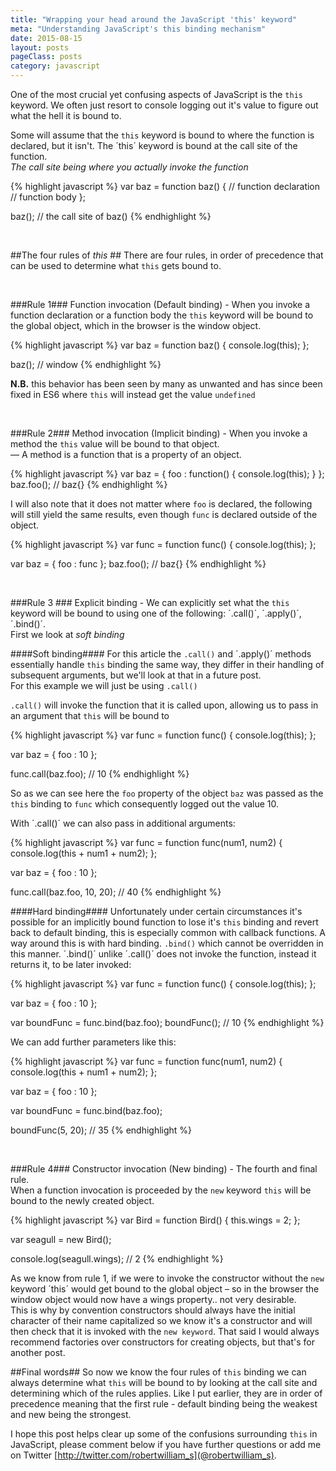 ```yaml
---
title: "Wrapping your head around the JavaScript 'this' keyword"
meta: "Understanding JavaScript's this binding mechanism"
date: 2015-08-15
layout: posts
pageClass: posts
category: javascript
---
```


One of the most crucial yet confusing aspects of JavaScript is the `this`
keyword. We often just resort to console logging out it's value to figure
out what the hell it is bound to.

Some will assume that the `this` keyword is bound to where the function is
declared, but it isn't.  The ´this´ keyword is bound at the call site of the 
function.  
*The call site being where you actually invoke the function*

{% highlight javascript %}
var baz = function baz() { // function declaration
    // function body 
};


baz(); // the call site of baz() 
{% endhighlight %}

&nbsp;


##The four rules of *this* ##
There are four rules, in order of precedence that can be used to determine 
what `this` gets bound to.

&nbsp;

###Rule 1###
Function invocation (Default binding) - When you invoke a function declaration 
or a function body the `this` keyword will be bound to the global object, which 
in the browser is the window object.

{% highlight javascript %}
var baz = function baz() {
    console.log(this); 
};

baz(); // window
{% endhighlight %}

**N.B.** this behavior has been seen by many as unwanted and has since been 
fixed in ES6 where `this` will instead get the value `undefined`

&nbsp;

###Rule 2###
Method invocation (Implicit binding) - When you invoke a method the `this` 
value will be bound to that object.  
&mdash; A method is a function that is a property of an object.

{% highlight javascript %}
var baz = {
    foo : function() {
        console.log(this); 
    }
};
baz.foo(); // baz{}
{% endhighlight %}

I will also note that it does not matter where `foo` is declared, the following 
will still yield the same results, even though `func` is declared outside of
the object.

{% highlight javascript %}
var func = function func() {
   console.log(this);
};

var baz = {
    foo : func
};
baz.foo(); // baz{}
{% endhighlight %}

&nbsp;

###Rule 3 ###
Explicit binding - We can explicitly set what the `this` keyword will be bound
to using one of the following: ´.call()´, ´.apply()´, ´.bind()´.  
First we look at *soft binding*

####Soft binding####
For this article the `.call()` and ´.apply()´ methods essentially handle `this` 
binding the same way, they differ in their handling of subsequent arguments, but 
we'll look at that in a future post.  
For this example we will just be using `.call()`

`.call()` will invoke the function that it is called upon, allowing us to pass
in an argument that `this` will be bound to

{% highlight javascript %}
var func = function func() {
   console.log(this);
};

var baz = {
    foo : 10
};

func.call(baz.foo); // 10
{% endhighlight %}

So as we can see here the `foo` property of the object `baz` was passed as the
`this` binding to `func` which consequently logged out the value 10.

With ´.call()´ we can also pass in additional arguments:

{% highlight javascript %}
var func = function func(num1, num2) {
   console.log(this + num1 + num2);
};

var baz = {
    foo : 10
};

func.call(baz.foo, 10, 20); // 40
{% endhighlight %}

####Hard binding####
Unfortunately under certain circumstances it's possible for an implicitly 
bound function to lose it's `this` binding and revert back to default binding,
this is especially common with callback functions.
A way around this is with hard binding.  `.bind()` which cannot be overridden 
in this manner.  ´.bind()´ unlike ´.call()´ does not invoke the function, 
instead it returns it, to be later invoked:

{% highlight javascript %}
var func = function func() {
   console.log(this);
};

var baz = {
    foo : 10
};

var boundFunc = func.bind(baz.foo);
boundFunc(); // 10
{% endhighlight %}

We can add further parameters like this:

{% highlight javascript %}
var func = function func(num1, num2) {
   console.log(this + num1 + num2);
};

var baz = {
    foo : 10
};

var boundFunc = func.bind(baz.foo);

boundFunc(5, 20); // 35
{% endhighlight %}

&nbsp;

###Rule 4###
Constructor invocation (New binding) - The fourth and final rule.  
When a function invocation is proceeded by the `new` keyword `this` will be 
bound to the newly created object.

{% highlight javascript %}
var Bird = function Bird() {
   this.wings = 2;
};

var seagull = new Bird();

console.log(seagull.wings); // 2
{% endhighlight %}

As we know from rule 1, if we were to invoke the constructor without the `new` 
keyword ´this´ would get bound to the global object &ndash; so in the browser
the window object would now have a wings property.. not very desirable.  
This is why by convention constructors should always have the initial character 
of their name capitalized so we know it's a constructor and will then check that 
it is invoked with the `new keyword`.
That said I would always recommend factories over constructors for creating 
objects, but that's for another post.

##Final words##
So now we know the four rules of `this` binding we can always determine what
`this` will be bound to by looking at the call site and determining which of 
the rules applies.  Like I put earlier, they are in order of precedence meaning 
that the first rule - default binding being the weakest and new being the 
strongest.

I hope this post helps clear up some of the confusions surrounding `this` in
JavaScript, please comment below if you have further questions or add me on 
Twitter [http://twitter.com/robertwilliam_s](@robertwilliam_s).